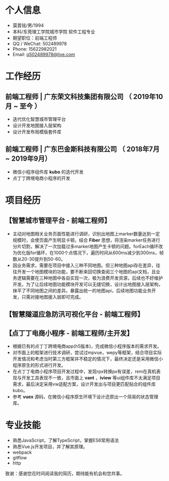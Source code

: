 # 个人信息
- 莫晋铭/男/1994
- 本科/东莞理工学院城市学院 软件工程专业
- 期望职位：前端工程师
- QQ / WeChat: 502489978
- Phone: 15622982021
- Email: q502489978@live.com
  
# 工作经历
## 前端工程师 | 广东荣文科技集团有限公司 （ 2019年10月 ~ 至今 ）
- 迭代优化智慧城市管理平台
- 设计开发地图接入层架构
- 设计开发布局模版套件库
## 前端工程师 | 广东巴金斯科技有限公司 （ 2018年7月 ~ 2019年9月）
- 微信小程序组件库 **kubo** 的迭代开发
- 点丁丁跨境电商小程序的开发

# 项目经历
## 【智慧城市管理平台 - 前端工程师】
- 主动对地图相关业务页面性能进行调研，识别出地图上marker数量达到一定规模时，会使页面产生明显卡顿。结合 **Fiber** 思想，将渲染marker任务进行分片切割，解决了一次加载过多marker地图产生卡顿的问题。forEach循环改为优化版for循环，在1000个点情况下，遍历时间从600ms减少到300ms，帧数从20-30提升到50-60。
- 因业务需求，需要在项目中接入三种不同地图。但三种地图api存在差异，往往开发一个地图模块的功能，要不断来回切换查阅三个地图的api文档，且业务逻辑需要在三种地图中各自实现一次，极为浪费开发资源，后续也不好维护开发。为了让后续地图功能模块开发可以无缝切换，设计出地图接入层架构，抹平了不同地图之间的差异。暴露出统一的地图api，后续地图功能业务开发，只需对接地图接入层即可完成。
  
## 【智慧隧道应急防汛可视化平台 - 前端工程师】


## 【点丁丁电商小程序 - 前端工程师/主开发】
- 根据已有的点丁丁跨境电商app(h5版本)，完成微信小程序版本的需求开发。
- 对市面上的框架进行技术调研，尝试过mpvue，wepy等框架，结合项目实际开发情况和考虑当时第三方框架并不稳定的情况下，最终决定还是采用微信小程序原生的形式进行开发。
- 在点丁丁电商小程序项目开发过程中，发现rpx转换px有误差，rem在真机表现与开发工具表现不一致，且市面上 **vant** ，**iview** 等ui组件库不太满足项目需求，最后决定采用vw适配方案，设计开发出与项目更匹配贴合的组件库kubo。
- 参考 **vuex** 源码，在微信小程序原生环境下设计还原出一个简易的状态管理库。

# 专业技能
- 熟悉JavaScript，了解TypeScript，掌握ES6常用语法
- 熟悉Vue.js开发项目，并了解其原理。
- webpack
- gitflow
- http
  
致谢：感谢您花时间阅读我的简历，期待能有机会和您共事。